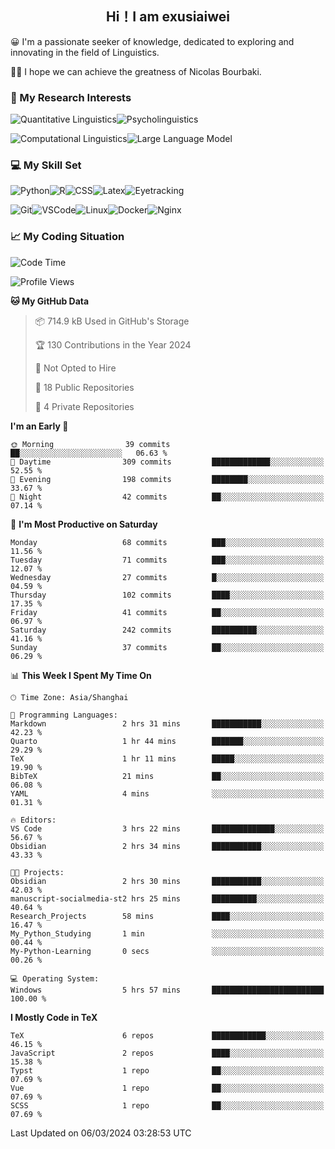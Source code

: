   

## <div align="center">Hi！I am exusiaiwei</div>  

😀 I'm a passionate seeker of knowledge, dedicated to exploring and innovating in the field of Linguistics.

🙋‍♂️ I hope we can achieve the greatness of Nicolas Bourbaki.

### 🔬 My Research Interests  

![Quantitative Linguistics](https://img.shields.io/badge/Quantitative%20Linguistics-%230072CC.svg?&style=for-the-badge&logo=appveyor&logoColor=white)![Psycholinguistics](https://img.shields.io/badge/Psycholinguistics-%2301a3a1.svg?&style=for-the-badge&logo=AWS%20Amplify&logoColor=white)

![Computational Linguistics](https://img.shields.io/badge/Computational%20Linguistics-%231877F2.svg?&style=for-the-badge&logo=Markdown&logoColor=white)![Large Language Model](https://img.shields.io/badge/Large%20Language%20Model-%23F76300.svg?&style=for-the-badge&logo=Android&logoColor=white)

### 💻 My Skill Set

![Python](https://img.shields.io/badge/Python-%2314354C.svg?style=for-the-badge&logo=python&logoColor=white&color=2AB3E3)![R](https://img.shields.io/badge/-R-276DC3?style=for-the-badge&logo=r&logoColor=white)![CSS](https://img.shields.io/badge/-CSS-1572B6?style=for-the-badge&logo=css3&logoColor=white)![Latex](https://img.shields.io/badge/-Latex-008080?style=for-the-badge&logo=latex&logoColor=white)![Eyetracking](https://img.shields.io/badge/Eyetracking-%230078D6?style=for-the-badge&logo=SearXNG&logoColor=#3050FF)

![Git](https://img.shields.io/badge/-Git-F05032?style=for-the-badge&logo=git&logoColor=white)![VSCode](https://img.shields.io/badge/-VSCode-007ACC?style=for-the-badge&logo=visual-studio-code&logoColor=white)![Linux](https://img.shields.io/badge/-Linux-FCC624?style=for-the-badge&logo=linux&logoColor=black)![Docker](https://img.shields.io/badge/-Docker-2496ED?style=for-the-badge&logo=docker&logoColor=white)![Nginx](https://img.shields.io/badge/-Nginx-009639?style=for-the-badge&logo=nginx&logoColor=white)

### 📈 My Coding Situation

<!--START_SECTION:waka-->
![Code Time](http://img.shields.io/badge/Code%20Time-48%20hrs%2049%20mins-blue)

![Profile Views](http://img.shields.io/badge/Profile%20Views-0-blue)

**🐱 My GitHub Data** 

> 📦 714.9 kB Used in GitHub's Storage 
 > 
> 🏆 130 Contributions in the Year 2024
 > 
> 🚫 Not Opted to Hire
 > 
> 📜 18 Public Repositories 
 > 
> 🔑 4 Private Repositories 
 > 
**I'm an Early 🐤** 

```text
🌞 Morning                39 commits          ██░░░░░░░░░░░░░░░░░░░░░░░   06.63 % 
🌆 Daytime                309 commits         █████████████░░░░░░░░░░░░   52.55 % 
🌃 Evening                198 commits         ████████░░░░░░░░░░░░░░░░░   33.67 % 
🌙 Night                  42 commits          ██░░░░░░░░░░░░░░░░░░░░░░░   07.14 % 
```
📅 **I'm Most Productive on Saturday** 

```text
Monday                   68 commits          ███░░░░░░░░░░░░░░░░░░░░░░   11.56 % 
Tuesday                  71 commits          ███░░░░░░░░░░░░░░░░░░░░░░   12.07 % 
Wednesday                27 commits          █░░░░░░░░░░░░░░░░░░░░░░░░   04.59 % 
Thursday                 102 commits         ████░░░░░░░░░░░░░░░░░░░░░   17.35 % 
Friday                   41 commits          ██░░░░░░░░░░░░░░░░░░░░░░░   06.97 % 
Saturday                 242 commits         ██████████░░░░░░░░░░░░░░░   41.16 % 
Sunday                   37 commits          ██░░░░░░░░░░░░░░░░░░░░░░░   06.29 % 
```


📊 **This Week I Spent My Time On** 

```text
🕑︎ Time Zone: Asia/Shanghai

💬 Programming Languages: 
Markdown                 2 hrs 31 mins       ███████████░░░░░░░░░░░░░░   42.23 % 
Quarto                   1 hr 44 mins        ███████░░░░░░░░░░░░░░░░░░   29.29 % 
TeX                      1 hr 11 mins        █████░░░░░░░░░░░░░░░░░░░░   19.90 % 
BibTeX                   21 mins             ██░░░░░░░░░░░░░░░░░░░░░░░   06.08 % 
YAML                     4 mins              ░░░░░░░░░░░░░░░░░░░░░░░░░   01.31 % 

🔥 Editors: 
VS Code                  3 hrs 22 mins       ██████████████░░░░░░░░░░░   56.67 % 
Obsidian                 2 hrs 34 mins       ███████████░░░░░░░░░░░░░░   43.33 % 

🐱‍💻 Projects: 
Obsidian                 2 hrs 30 mins       ███████████░░░░░░░░░░░░░░   42.03 % 
manuscript-socialmedia-st2 hrs 25 mins       ██████████░░░░░░░░░░░░░░░   40.64 % 
Research_Projects        58 mins             ████░░░░░░░░░░░░░░░░░░░░░   16.47 % 
My_Python_Studying       1 min               ░░░░░░░░░░░░░░░░░░░░░░░░░   00.44 % 
My-Python-Learning       0 secs              ░░░░░░░░░░░░░░░░░░░░░░░░░   00.26 % 

💻 Operating System: 
Windows                  5 hrs 57 mins       █████████████████████████   100.00 % 
```

**I Mostly Code in TeX** 

```text
TeX                      6 repos             ████████████░░░░░░░░░░░░░   46.15 % 
JavaScript               2 repos             ████░░░░░░░░░░░░░░░░░░░░░   15.38 % 
Typst                    1 repo              ██░░░░░░░░░░░░░░░░░░░░░░░   07.69 % 
Vue                      1 repo              ██░░░░░░░░░░░░░░░░░░░░░░░   07.69 % 
SCSS                     1 repo              ██░░░░░░░░░░░░░░░░░░░░░░░   07.69 % 
```




 Last Updated on 06/03/2024 03:28:53 UTC
<!--END_SECTION:waka-->
